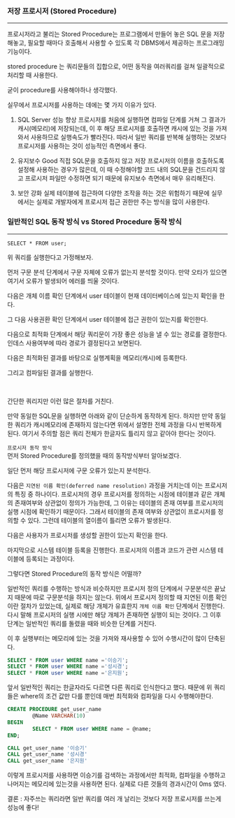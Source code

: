 ### 저장 프로시저 (Stored Procedure)
------------------------------------------------
프로시저라고 불리는 Stored Procedure는 프로그램에서 만들어 놓은 SQL 문을 저장해놓고, 필요할 때마다 호출해서 사용할 수 있도록 각 DBMS에서 제공하는 프로그래밍 기능이다.

stored procedure 는 쿼리문들의 집합으로, 어떤 동작을 여러쿼리를 걸쳐 일괄적으로 처리할 때 사용한다.

굳이 procedure를 사용해야하나 생각했다.

실무에서 프로시저를 사용하는 데에는 몇 가지 이유가 있다.

1. SQL Server 성능 향상
   프로시저를 처음에 실행하면 컴파일 단계를 거쳐 그 결과가 캐시(메모리)에 저장되는데, 이 후 해당 프로시저를 호출하면 캐시에 있는 것을 가져와서 사용하므로 실행속도가 빨라진다.
   따라서 일반 쿼리를 반복해 실행하는 것보다 프로시저를 사용하는 것이 성능적인 측면에서 좋다.

2. 유지보수 Good
   직접 SQL문을 호출하지 않고 저장 프로시저의 이름을 호출하도록 설정해 사용하는 경우가 많은데, 이 때 수정해야할 코드 내의 SQL문을 건드리지 않고 프로시저 파일만 수정하면 되기 때문에 유지보수 측면에서 매우 유리해진다.

3. 보안 강화
   실제 테이블에 접근하여 다양한 조작을 하는 것은 위험하기 때문에 실무에서는 실제로 개발자에게 프로시저 접근 권한만 주는 방식을 많이 사용한다.

### 일반적인 SQL 동작 방식 vs Stored Procedure 동작 방식
----------------------------------------------

```
SELECT * FROM user;
```

위 쿼리를 실행한다고 가정해보자.

먼저 구문 분석 단계에서 구문 자체에 오류가 없는지 분석할 것이다. 만약 오타가 있으면 여기서 오류가 발생되어 에러를 띄울 것이다.

다음은 개체 이름 확인 단계에서 user 테이블이 현재 데이터베이스에 있는지 확인을 한다.

그 다음 사용권환 확인 단계에서 user 테이블에 접근 권한이 있는지를 확인한다.

다음으로 최적화 단계에서 해당 쿼리문이 가장 좋은 성능을 낼 수 있는 경로를 결정한다. 인데스 사용여부에 따라 경로가 결정된다고 보면된다.

다음은 최적화된 결과를 바탕으로 실행계획을 메모리(캐시)에 등록한다.

그리고 컴파일된 결과를 실행한다.

<br>

간단한 쿼리지만 이런 많은 절차를 거친다.

만약 동일한 SQL문을 실행하면 아래와 같이 단순하게 동작하게 된다.
하지만 만약 동일한 쿼리가 캐시메모리에 존재하지 않는다면 위에서 설명한 전체 과정을 다시 반복하게 된다. 여기서 주의할 점은 쿼리 전체가 한글자도 틀리지 않고 같아야 한다는 것이다.

`프로시저 동작 방식`
<br>
먼저 Stored Procedure를 정의했을 때의 동작방식부터 알아보겠다.

일단 먼저 해당 프로시저에 구문 오류가 있는지 분석한다.

다음은 `지연된 이름 확인(deferred name resolution)` 과정을 거치는데 이는 프로시저의 특징 중 하나이다.
프로시저의 경우 프로시저를 정의하는 시점에 테이블과 같은 개체의 존재여부와 상관없이 정의가 가능한데, 그 이유는 테이블의 존재 여부를 프로시저의 실행 시점에 확인하기 때문이다. 그래서 테이블의 존재 여부와 상관없이 프로시저를 정의할 수 있다. 그런데 테이블의 열이름이 틀리면 오류가 발생된다.

다음은 사용자가 프로시저를 생성할 권한이 있는지 확인을 한다.

마지막으로 시스템 테이블 등록을 진행한다. 프로시저의 이름과 코드가 관련 시스템 테이블에 등록되는 과정이다.

그렇다면 Stored Procedure의 동작 방식은 어떨까?

일반적인 쿼리를 수행하는 방식과 비슷하지만 프로시저 정의 단계에서 구문분석은 끝났지 때문에 따로 구문분석을 하지는 않는다.
위에서 프로시저 정의할 때 지연된 이름 확인이란 절차가 있었는데, 실제로 해당 개체가 유효한지 `개체 이름 확인` 단계에서 진행한다. 다시 말해 프로시저의 실행 시에만 해당 개체가 존재하면 실행이 되는 것이다.
그 이후 단계는 일반적인 쿼리를 돌렸을 때와 비슷한 단계를 거친다.

이 후 실행부터는 메모리에 있는 것을 가져와 재사용할 수 있어 수행시간이 많이 단축된다.

```sql
SELECT * FROM user WHERE name ='이승기';
SELECT * FROM user WHERE name ='성시경';
SELECT * FROM user WHERE name ='은지원';
```

앞서 일반적인 쿼리는 한글자라도 다르면 다른 쿼리로 인식한다고 했다. 때문에 위 쿼리들은 where의 조건 값만 다를 뿐인데 매번 최적화와 컴파일을 다시 수행해야한다.

```sql
CREATE PROCEDURE get_user_name
        @Name VARCHAR(10)
BEGIN
        SELECT * FROM user WHERE name = @name;
END;
```

```sql
CALL get_user_name '이승기'
CALL get_user_name '성시경'
CALL get_user_name '은지원'
```

이렇게 프로시저를 사용하면 이승기를 검색하는 과정에서만 최적화, 컴파일을 수행하고 나머지는 메모리에 있는것을 사용하면 된다. 실제로 다른 것들의 경과시간이 0ms 였다.

결론 : 자주쓰는 쿼리라면 일반 쿼리를 여러 개 날리는 것보다 저장 프로시저를 쓰는게 성능에 좋다!
